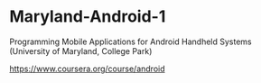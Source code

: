 Maryland-Android-1
==================

Programming Mobile Applications for Android Handheld Systems (University of Maryland, College Park)

https://www.coursera.org/course/android
